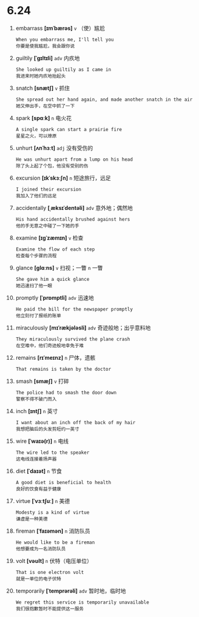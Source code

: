 # 6.24

1. embarrass **[ɪmˈbærəs]** `v` （使）尴尬

   ```
   When you embarrass me, I'll tell you
   你要是使我尴尬，我会跟你说
   ```

2. guiltily **[ˈɡɪltɪli]** `adv` 内疚地

   ```
   She looked up guiltily as I came in
   我进来时她内疚地抬起头
   ```

3. snatch **[snætʃ]** `v` 抓住

   ```
   She spread out her hand again, and made another snatch in the air
   她又伸出手，在空中抓了一下
   ```

4. spark **[spɑːk]** `n` 电火花

   ```
   A single spark can start a prairie fire
   星星之火，可以燎原
   ```

5. unhurt **[ʌnˈhɜːt]** `adj` 没有受伤的

   ```
   He was unhurt apart from a lump on his head
   除了头上起了个包，他没有受别的伤
   ```

6. excursion **[ɪkˈskɜːʃn]** `n` 短途旅行，远足

   ```
   I joined their excursion
   我加入了他们的远足
   ```

7. accidentally **[ˌæksɪˈdentəli]** `adv` 意外地；偶然地

   ```
   His hand accidentally brushed against hers
   他的手无意之中碰了一下她的手
   ```

8. examine **[ɪɡˈzæmɪn]** `v` 检查

   ```
   Examine the flow of each step
   检查每个步骤的流程
   ```

9. glance **[ɡlɑːns]** `v` 扫视；一瞥 `n` 一瞥

   ```
   She gave him a quick glance
   她迅速扫了他一眼
   ```

10. promptly **[ˈprɒmptli]** `adv` 迅速地

    ```
    He paid the bill for the newspaper promptly
    他立刻付了报纸的账单
    ```

11. miraculously **[mɪˈrækjələsli]** `adv` 奇迹般地；出乎意料地

    ```
    They miraculously survived the plane crash
    在空难中，他们奇迹般地幸免于难
    ```

12. remains **[rɪˈmeɪnz]** `n` 尸体，遗骸

    ```
    That remains is taken by the doctor

    ```

13. smash **[smæʃ]** `v` 打碎

    ```
    The police had to smash the door down
    警察不得不破门而入
    ```

14. inch **[ɪntʃ]** `n` 英寸

    ```
    I want about an inch off the back of my hair
    我想把脑后的头发剪短约一英寸
    ```

15. wire **[ˈwaɪə(r)]** `n` 电线

    ```
    The wire led to the speaker
    这电线连接着扬声器
    ```

16. diet **[ˈdaɪət]** `n` 节食

    ```
    A good diet is beneficial to health
    良好的饮食有益于健康
    ```

17. virtue **[ˈvɜːtʃuː]** `n` 美德

    ```
    Modesty is a kind of virtue
    谦虚是一种美德
    ```

18. fireman **[ˈfaɪəmən]** `n` 消防队员

    ```
    He would like to be a fireman
    他想要成为一名消防队员
    ```

19. volt **[vəʊlt]** `n` 伏特（电压单位）

    ```
    That is one electron volt
    就是一单位的电子伏特
    ```

20. temporarily **[ˈtemprərəli]** `adv` 暂时地，临时地
    ```
    We regret this service is temporarily unavailable
    我们很抱歉暂时不能提供这一服务
    ```
